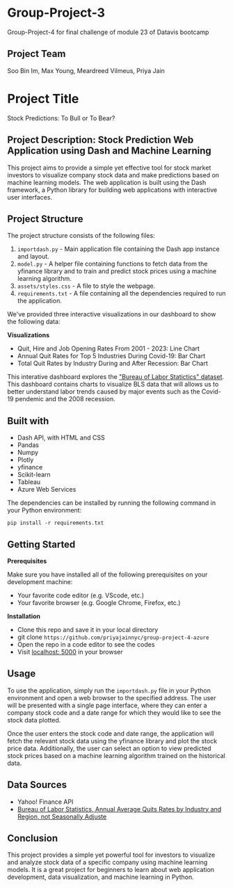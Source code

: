 # Group-Project-3
Group-Project-4 for final challenge of module 23 of Datavis bootcamp

## Project Team
Soo Bin Im, Max Young, Meardreed Vilmeus, Priya Jain

# Project Title
Stock Predictions: To Bull or To Bear?

## Project Description: Stock Prediction Web Application using Dash and Machine Learning

This project aims to provide a simple yet effective tool for stock market investors to visualize company stock data and make predictions based on machine learning models. The web application is built using the Dash framework, a Python library for building web applications with interactive user interfaces.

## Project Structure

The project structure consists of the following files:

1. `importdash.py` - Main application file containing the Dash app instance and layout.
2. `model.py` - A helper file containing functions to fetch data from the yfinance library and to train and predict stock prices using a machine learning algorithm.
3. `assets/styles.css` - A file to style the webpage. 
4. `requirements.txt` - A file containing all the dependencies required to run the application.

We've provided three interactive visualizations in our dashboard to show the following data:  
  
**Visualizations**
- Quit, Hire and Job Opening Rates From 2001 - 2023: Line Chart 
- Annual Quit Rates for Top 5 Industries During Covid-19: Bar Chart
- Total Quit Rates by Industry During and After Recession: Bar Chart 
  
This interative dashboard explores the ["Bureau of Labor Statictics" dataset](https://www.bls.gov/). This dashboard contains charts to visualize BLS data that will allows us to better understand labor trends caused by major events such as the Covid-19 pendemic and the 2008 recession. 

## Built with
- Dash API, with HTML and CSS 
- Pandas
- Numpy
- Plotly
- yfinance
- Scikit-learn
- Tableau
- Azure Web Services

The dependencies can be installed by running the following command in your Python environment:

```
pip install -r requirements.txt
```

## Getting Started 
**Prerequisites**

Make sure you have installed all of the following prerequisites on your development machine:
- Your favorite code editor (e.g. VScode, etc.)
- Your favorite browser (e.g. Google Chrome, Firefox, etc.)

**Installation**
- Clone this repo and save it in your local directory
- git clone `https://github.com/priyajainnyc/group-project-4-azure`
- Open the repo in a code editor to see the codes
- Visit [localhost: 5000](http://localhost:5000) in your browser

## Usage

To use the application, simply run the `importdash.py` file in your Python environment and open a web browser to the specified address. The user will be presented with a single page interface, where they can enter a company stock code and a date range for which they would like to see the stock data plotted. 

Once the user enters the stock code and date range, the application will fetch the relevant stock data using the yfinance library and plot the stock price data. Additionally, the user can select an option to view predicted stock prices based on a machine learning algorithm trained on the historical data.

## Data Sources
- Yahoo! Finance API 
- [Bureau of Labor Statistics, Annual Average Quits Rates by Industry and Region, not Seasonally Adjuste](https://www.bls.gov/news.release/jolts.t22.htm)

## Conclusion

This project provides a simple yet powerful tool for investors to visualize and analyze stock data of a specific company using machine learning models. It is a great project for beginners to learn about web application development, data visualization, and machine learning in Python.
